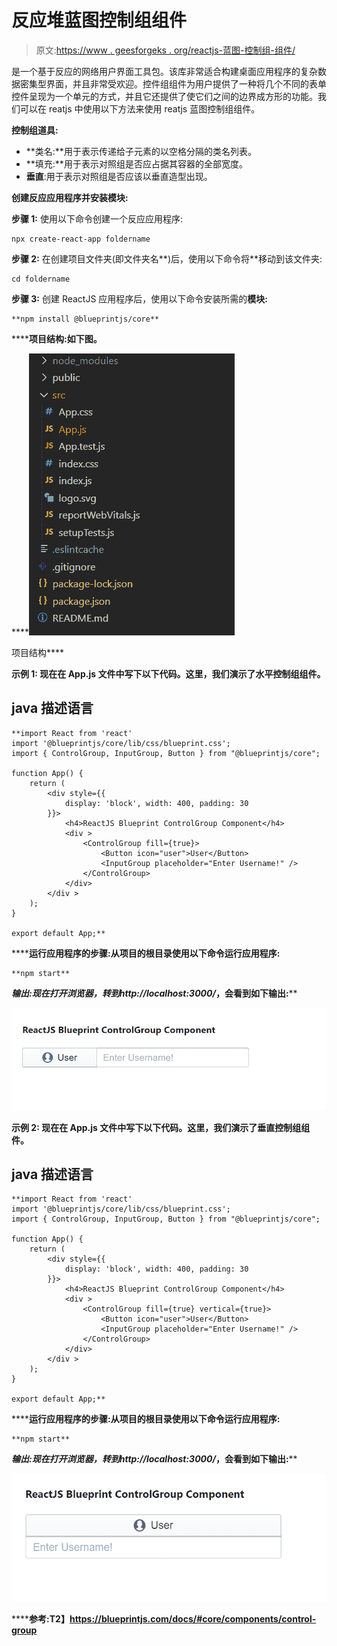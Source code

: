 # 反应堆蓝图控制组组件

> 原文:[https://www . geesforgeks . org/reactjs-蓝图-控制组-组件/](https://www.geeksforgeeks.org/reactjs-blueprint-controlgroup-component/)

是一个基于反应的网络用户界面工具包。该库非常适合构建桌面应用程序的复杂数据密集型界面，并且非常受欢迎。控件组组件为用户提供了一种将几个不同的表单控件呈现为一个单元的方式，并且它还提供了使它们之间的边界成方形的功能。我们可以在 reatjs 中使用以下方法来使用 reatjs 蓝图控制组组件。

**控制组道具:**

*   **类名:**用于表示传递给子元素的以空格分隔的类名列表。
*   **填充:**用于表示对照组是否应占据其容器的全部宽度。
*   **垂直**:用于表示对照组是否应该以垂直造型出现。

**创建反应应用程序并安装模块:**

**步骤 1:** 使用以下命令创建一个反应应用程序:

```
npx create-react-app foldername
```

**步骤 2:** 在创建项目文件夹(即文件夹名**)后，使用以下命令将**移动到该文件夹:

```
cd foldername
```

**步骤 3:** 创建 ReactJS 应用程序后，使用以下命令安装所需的****模块:****

```
**npm install @blueprintjs/core**
```

******项目结构:**如下图。****

****![](img/f04ae0d8b722a9fff0bd9bd138b29c23.png)

项目结构**** 

******示例 1:** 现在在 **App.js** 文件中写下以下代码。这里，我们演示了水平控制组组件。****

## ****java 描述语言****

```
**import React from 'react'
import '@blueprintjs/core/lib/css/blueprint.css';
import { ControlGroup, InputGroup, Button } from "@blueprintjs/core";

function App() {
    return (
        <div style={{
            display: 'block', width: 400, padding: 30
        }}>
            <h4>ReactJS Blueprint ControlGroup Component</h4>
            <div >
                <ControlGroup fill={true}>
                    <Button icon="user">User</Button>
                    <InputGroup placeholder="Enter Username!" />
                </ControlGroup>
            </div>
        </div >
    );
}

export default App;**
```

******运行应用程序的步骤:**从项目的根目录使用以下命令运行应用程序:****

```
**npm start**
```

******输出:**现在打开浏览器，转到***http://localhost:3000/***，会看到如下输出:****

****![](img/2fb4912e6629f1139b70d5aa02c0faa8.png)****

******示例 2:** 现在在 **App.js** 文件中写下以下代码。这里，我们演示了垂直控制组组件。****

## ****java 描述语言****

```
**import React from 'react'
import '@blueprintjs/core/lib/css/blueprint.css';
import { ControlGroup, InputGroup, Button } from "@blueprintjs/core";

function App() {
    return (
        <div style={{
            display: 'block', width: 400, padding: 30
        }}>
            <h4>ReactJS Blueprint ControlGroup Component</h4>
            <div >
                <ControlGroup fill={true} vertical={true}>
                    <Button icon="user">User</Button>
                    <InputGroup placeholder="Enter Username!" />
                </ControlGroup>
            </div>
        </div >
    );
}

export default App;**
```

******运行应用程序的步骤:**从项目的根目录使用以下命令运行应用程序:****

```
**npm start**
```

******输出:**现在打开浏览器，转到***http://localhost:3000/***，会看到如下输出:****

****![](img/33aae15187aa993048831b76771e41b9.png)****

******参考:**T2】https://blueprintjs.com/docs/#core/components/control-group****